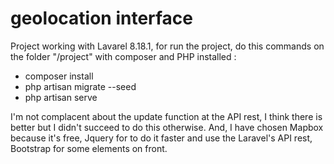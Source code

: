 # geolocation interface
Project working with Lavarel 8.18.1, for run the project, do this commands on the folder "/project" with composer and PHP installed :
- composer install
- php artisan migrate --seed
- php artisan serve

I'm not complacent about the update function at the API rest, I think there is better but I didn't succeed to do this otherwise. And, I have chosen Mapbox because it's free, Jquery for to do it faster and use the Laravel's API rest, Bootstrap for some elements on front.

